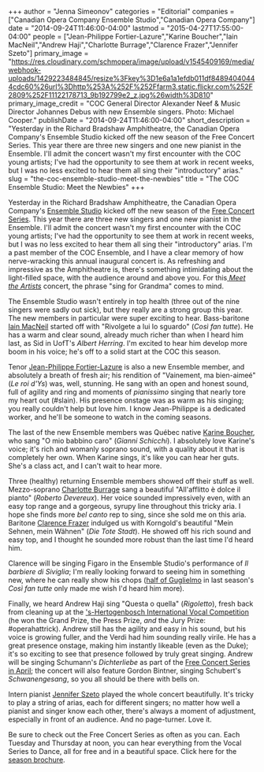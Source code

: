 +++
author = "Jenna Simeonov"
categories = "Editorial"
companies = ["Canadian Opera Company Ensemble Studio","Canadian Opera Company"]
date = "2014-09-24T11:46:00-04:00"
lastmod = "2015-04-27T17:55:00-04:00"
people = ["Jean-Philippe Fortier-Lazure","Karine Boucher","Iain MacNeil","Andrew Haji","Charlotte Burrage","Clarence Frazer","Jennifer Szeto"]
primary_image = "https://res.cloudinary.com/schmopera/image/upload/v1545409169/media/webhook-uploads/1429223484845/resize%3Fkey%3D1e6a1a1efdb011df84894040444cdc60%26url%3Dhttp%253A%252F%252Ffarm3.static.flickr.com%252F2809%252F11122178713_9b192799e2_z.jpg%26width%3D810"
primary_image_credit = "COC General Director Alexander Neef & Music Director Johannes Debus with new Ensemble singers. Photo: Michael Cooper."
publishDate = "2014-09-24T11:46:00-04:00"
short_description = "Yesterday in the Richard Bradshaw Amphitheatre, the Canadian Opera Company&#039;s Ensemble Studio kicked off the new season of the Free Concert Series. This year there are three new singers and one new pianist in the Ensemble. I&#039;ll admit the concert wasn&#039;t my first encounter with the COC young artists; I&#039;ve had the opportunity to see them at work in recent weeks, but I was no less excited to hear them all sing their &quot;introductory&quot; arias."
slug = "the-coc-ensemble-studio-meet-the-newbies"
title = "The COC Ensemble Studio: Meet the Newbies"
+++

Yesterday in the Richard Bradshaw Amphitheatre, the Canadian Opera Company's [Ensemble Studio](http://www.coc.ca/AboutTheCOC/CompanyMembers/EnsembleStudio.aspx) kicked off the new season of the [Free Concert Series](http://www.coc.ca/performancesandtickets/freeconcertseries.aspx). This year there are three new singers and one new pianist in the Ensemble. I'll admit the concert wasn't my first encounter with the COC young artists; I've had the opportunity to see them at work in recent weeks, but I was no less excited to hear them all sing their "introductory" arias. I'm a past member of the COC Ensemble, and I have a clear memory of how nerve-wracking this annual inaugural concert is. As refreshing and impressive as the Amphitheatre is, there's something intimidating about the light-filled space, with the audience around and above you. For this[ _Meet the Artists_](http://files.coc.ca/pdfs/concert140923.pdf) concert, the phrase "sing for Grandma" comes to mind.

The Ensemble Studio wasn't entirely in top health (three out of the nine singers were sadly out sick), but they really are a strong group this year. The new members in particular were super exciting to hear. Bass-baritone [Iain MacNeil](http://www.iainmacneil.com/bio) started off with "Rivolgete a lui lo sguardo" (_Così fan tutte_). He has a warm and clear sound, already much richer than when I heard him last, as Sid in UofT's _Albert Herring_. I'm excited to hear him develop more boom in his voice; he's off to a solid start at the COC this season.

Tenor [Jean-Philippe Fortier-Lazure](http://www.coc.ca/ExploreAndLearn/NewToOpera/OnlineLearningCentre/ParlandoTheCOCBlog.aspx?EntryID=25771) is also a new Ensemble member, and absolutely a breath of fresh air; his rendition of "Vainement, ma bien-aimeé" (_Le roi d'Ys_) was, well, stunning. He sang with an open and honest sound, full of agility and ring and moments of _pianissimo_ singing that nearly tore my heart out (#slain). His presence onstage was as warm as his singing; you really couldn't help but love him. I know Jean-Philippe is a dedicated worker, and he'll be someone to watch in the coming seasons.

The last of the new Ensemble members was Québec native [Karine Boucher](http://karineboucher.com/), who sang "O mio babbino caro" (_Gianni Schicchi_). I absolutely love Karine's voice; it's rich and womanly soprano sound, with a quality about it that is completely her own. When Karine sings, it's like you can hear her guts. She's a class act, and I can't wait to hear more.

Three (healthy) returning Ensemble members showed off their stuff as well. Mezzo-soprano [Charlotte Burrage](https://twitter.com/burragec) sang a beautiful "All'afflitto è dolce il pianto" (_Roberto Devereux_). Her voice sounded impressively even, with an easy top range and a gorgeous, syrupy line throughout this tricky aria. I hope she finds more _bel canto_ rep to sing, since she sold me on this aria. Baritone [Clarence Frazer](https://twitter.com/clarencefrazer) indulged us with Korngold's beautiful "Mein Sehnen, mein Wähnen" (_Die Tote Stadt_). He showed off his rich sound and easy top, and I thought he sounded more robust than the last time I'd heard him.

Clarence will be singing Figaro in the Ensemble Studio's performance of _Il barbiere di Siviglia_; I'm really looking forward to seeing him in something new, where he can really show his chops ([half of Guglielmo](http://www.coc.ca/ExploreAndLearn/NewToOpera/OnlineLearningCentre/ParlandoTheCOCBlog.aspx?EntryID=28681) in last season's _Così fan tutte_ only made me wish I'd heard him more).

Finally, we heard Andrew Haji sing "Questa o quella" (_Rigoletto_), fresh back from cleaning up at the ['s-Hertogenbosch International Vocal Competition](http://www.ivc.nu/) (he won the Grand Prize, the Press Prize, _and_ the Jury Prize: #operahattrick). Andrew still has the agility and easy in his sound, but his voice is growing fuller, and the Verdi had him sounding really virile. He has a great presence onstage, making him instantly likeable (even as the Duke); it's so exciting to see that presence followed by truly great singing. Andrew will be singing Schumann's _Dichterliebe_ as part of the [Free Concert Series in April](http://www.coc.ca/performancesandtickets/FreeConcertSeries/April.aspx); the concert will also feature Gordon Bintner, singing Schubert's _Schwanengesang_, so you all should be there with bells on.

Intern pianist [Jennifer Szeto](http://www.operademontreal.com/en/multimedia#!/jennifer-szeto-canada) played the whole concert beautifully. It's tricky to play a string of arias, each for different singers; no matter how well a pianist and singer know each other, there's always a moment of adjustment, especially in front of an audience. And no page-turner. Love it.

Be sure to check out the Free Concert Series as often as you can. Each Tuesday and Thursday at noon, you can hear everything from the Vocal Series to Dance, all for free and in a beautiful space. Click here for the [season brochure](http://files.coc.ca/pdfs/FreeConcertSeriesBrochure1415.pdf).
